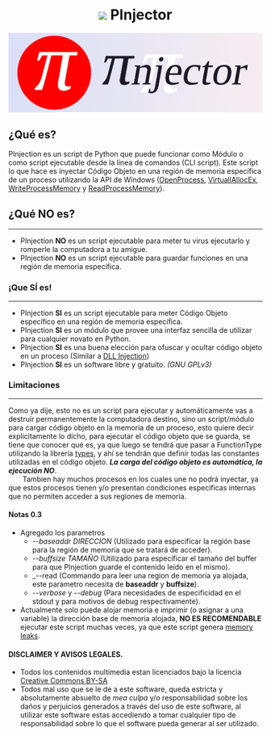 # <h1 align=center><img src=https://raw.githubusercontent.com/systemnaut/Pinjection/master/isologotipo/pinjector-iso-1-alpha.png width=50> PInjector</h1>
![PInjector isologotype](isologotipo/pinjector-isologo-1.png)

## ¿Qué es?
PInjection es un script de Python que puede funcionar como Módulo o como script ejecutable desde la línea de comandos (CLI script). Este script lo que hace es inyectar Código Objeto en una región de memoria específica de un proceso utilizando la API de Windows ([OpenProcess](https://docs.microsoft.com/en-us/windows/win32/api/processthreadsapi/nf-processthreadsapi-openprocess), [VirtuallAllocEx](https://docs.microsoft.com/en-us/windows/win32/api/memoryapi/nf-memoryapi-virtualallocex), [WriteProcessMemory](https://docs.microsoft.com/en-us/windows/win32/api/memoryapi/nf-memoryapi-writeprocessmemory) y [ReadProcessMemory](https://docs.microsoft.com/en-us/windows/win32/api/memoryapi/nf-memoryapi-readprocessmemory)).

## ¿Qué NO es?
-----------------
 - PInjection **NO** es un script ejecutable para meter tu virus ejecutarlo y romperle la computadora a tu amigue.
 - PInjection **NO** es un script ejecutable para guardar funciones en una región de memoria específica.
 
### ¡Que SÍ es!
-----------------
 - PInjection **SI** es un script ejecutable para meter Código Objeto específico en una región de memoria específica.
 - PInjection **SI** es un módulo que provee una interfaz sencilla de utilizar para cualquier novato en Python.
 - PInjection **SI** es una buena elección para ofuscar y ocultar código objeto en un proceso (Similar a [DLL Injection](https://en.wikipedia.org/wiki/DLL_injection))
 - PInjection **SI** es un software libre y gratuito. *(GNU GPLv3)*
 
### Limitaciones
-----------------
Como ya dije, esto no es un script para ejecutar y automáticamente vas a destruír permanentemente la computadora destino, sino un script/módulo para cargar código objeto en la memoria de un proceso, esto quiere decir explicitamente lo dícho, para ejecutar el código objeto que se guarda, se tiene que conocer qué es, ya que luego se tendrá que pasar a FunctionType utilizando la librería [types](https://docs.python.org/3/library/types.html), y ahí se tendrán que definír todas las constantes utilizadas en el código objeto. **_La carga del código objeto es automática, la ejecución NO_**.  
&emsp;&emsp;Tambien hay muchos procesos en los cuales une no podrá inyectar, ya que estos procesos tienen y/o presentan condiciones especificas internas que no permiten acceder a sus regiones de memoria.
#### Notas 0.3

 - Agregado los parametros
   - _--baseaddr DIRECCION_ (Utilizado para especificar la región base para la región de memoria que se tratará de acceder).
   - _--buffsize TAMAÑO_ (Utilizado para especificar el tamaño del buffer para que PInjection guarde el contenido leído en el mismo).
   - _--read (Commando para leer una region de memoria ya alojada, este parametro necesita de **baseaddr** y **buffsize**).
   - _--verbose_ y _--debug_ (Para necesidades de especificidad en el stdout y para motivos de debug respectivamente).
 - Actualmente solo puede alojar memoria e imprimir (o asignar a una variable) la dirección base de memoria alojada, **NO ES RECOMENDABLE** ejecutar este script muchas veces, ya que este script genera [memory leaks](https://en.wikipedia.org/wiki/Memory_leak).

#### DISCLAIMER Y AVISOS LEGALES.
 - Todos los contenidos multimedia estan licenciados bajo la licencia [Creative Commons BY-SA](https://creativecommons.org/licenses/by-sa/3.0/deed.es)
 - Todos mal uso que se le de a este software, queda estricta y absolutamente absuelto de *mea culpa* y/o responsabilidad sobre los daños y perjuicios generados a través del uso de este software, al utilizar este software estas accediendo a tomar cualquier tipo de responsabilidad sobre lo que el software pueda generar al ser utilizado.
